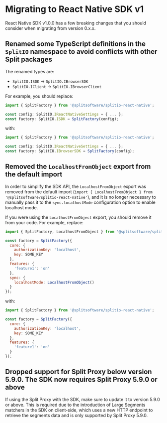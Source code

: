 # Migrating to React Native SDK v1

React Native SDK v1.0.0 has a few breaking changes that you should consider when migrating from version 0.x.x.

## Renamed some TypeScript definitions in the `SplitIO` namespace to avoid conflicts with other Split packages

The renamed types are:
- `SplitIO.ISDK` -> `SplitIO.IBrowserSDK`
- `SplitIO.IClient` -> `SplitIO.IBrowserClient`

For example, you should replace:

```ts
import { SplitFactory } from '@splitsoftware/splitio-react-native';

const config: SplitIO.IReactNativeSettings = { ... };
const factory: SplitIO.ISDK = SplitFactory(config);
```

with:

```ts
import { SplitFactory } from '@splitsoftware/splitio-react-native';

const config: SplitIO.IReactNativeSettings = { ... };
const factory: SplitIO.IBrowserSDK = SplitFactory(config);
```

## Removed the `LocalhostFromObject` export from the default import

In order to simplify the SDK API, the `LocalhostFromObject` export was removed from the default import (`import { LocalhostFromObject } from '@splitsoftware/splitio-react-native'`), and it is no longer necessary to manually pass it to the `sync.localhostMode` configuration option to enable localhost mode.

If you were using the `LocalhostFromObject` export, you should remove it from your code. For example, replace:

```js
import { SplitFactory, LocalhostFromObject } from '@splitsoftware/splitio-react-native';

const factory = SplitFactory({
  core: {
    authorizationKey: 'localhost',
    key: SOME_KEY
  },
  features: {
    'feature1': 'on'
  },
  sync: {
    localhostMode: LocalhostFromObject()
  }
});
```

with:

```js
import { SplitFactory } from '@splitsoftware/splitio-react-native';

const factory = SplitFactory({
  core: {
    authorizationKey: 'localhost',
    key: SOME_KEY
  },
  features: {
    'feature1': 'on'
  }
});
```

## Dropped support for Split Proxy below version 5.9.0. The SDK now requires Split Proxy 5.9.0 or above

If using the Split Proxy with the SDK, make sure to update it to version 5.9.0 or above. This is required due to the introduction of Large Segments matchers in the SDK on client-side, which uses a new HTTP endpoint to retrieve the segments data and is only supported by Split Proxy 5.9.0.
